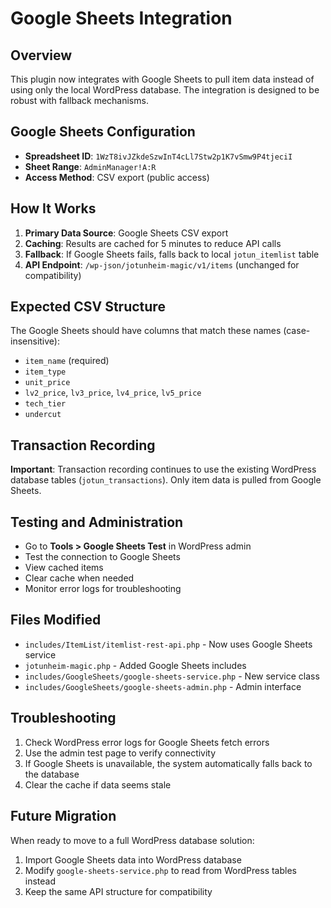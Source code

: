 # Google Sheets Integration

## Overview

This plugin now integrates with Google Sheets to pull item data instead of using only the local WordPress database. The integration is designed to be robust with fallback mechanisms.

## Google Sheets Configuration

- **Spreadsheet ID**: `1WzT8ivJZkdeSzwInT4cLl7Stw2p1K7vSmw9P4tjeciI`
- **Sheet Range**: `AdminManager!A:R`
- **Access Method**: CSV export (public access)

## How It Works

1. **Primary Data Source**: Google Sheets CSV export
2. **Caching**: Results are cached for 5 minutes to reduce API calls
3. **Fallback**: If Google Sheets fails, falls back to local `jotun_itemlist` table
4. **API Endpoint**: `/wp-json/jotunheim-magic/v1/items` (unchanged for compatibility)

## Expected CSV Structure

The Google Sheets should have columns that match these names (case-insensitive):

- `item_name` (required)
- `item_type` 
- `unit_price`
- `lv2_price`, `lv3_price`, `lv4_price`, `lv5_price`
- `tech_tier`
- `undercut`

## Transaction Recording

**Important**: Transaction recording continues to use the existing WordPress database tables (`jotun_transactions`). Only item data is pulled from Google Sheets.

## Testing and Administration

- Go to **Tools > Google Sheets Test** in WordPress admin
- Test the connection to Google Sheets
- View cached items
- Clear cache when needed
- Monitor error logs for troubleshooting

## Files Modified

- `includes/ItemList/itemlist-rest-api.php` - Now uses Google Sheets service
- `jotunheim-magic.php` - Added Google Sheets includes
- `includes/GoogleSheets/google-sheets-service.php` - New service class
- `includes/GoogleSheets/google-sheets-admin.php` - Admin interface

## Troubleshooting

1. Check WordPress error logs for Google Sheets fetch errors
2. Use the admin test page to verify connectivity
3. If Google Sheets is unavailable, the system automatically falls back to the database
4. Clear the cache if data seems stale

## Future Migration

When ready to move to a full WordPress database solution:
1. Import Google Sheets data into WordPress database
2. Modify `google-sheets-service.php` to read from WordPress tables instead
3. Keep the same API structure for compatibility